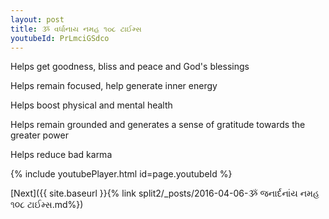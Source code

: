 ```yaml
---
layout: post
title: ૐ વર્ધાનાય નમહ ૧૦૮ ટાઈમ્સ
youtubeId: PrLmciGSdco
---
```

 
 
Helps get goodness, bliss and peace and God's blessings
 
Helps remain focused, help generate inner energy 
 
Helps boost physical and mental health 
 
Helps remain grounded and generates a sense of gratitude towards the greater power 
 
Helps reduce bad karma
 
 
 
 


{% include youtubePlayer.html id=page.youtubeId %}
 
[Next]({{ site.baseurl }}{% link  split2/_posts/2016-04-06-ૐ જનાર્દનાંય નમહ ૧૦૮ ટાઈમ્સ.md%})
 
